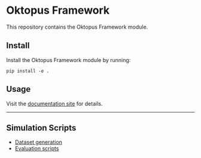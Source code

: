 # Oktopus Framework


This repository contains the Oktopus Framework module.

## Install

Install the Oktopus Framework module by running:

    pip install -e .

## Usage

Visit the [documentation site](https://oktopus-multicast.github.io/oktopus_site/docs/overview) for details.

---

## Simulation Scripts

* [Dataset generation](https://github.com/oktopus-multicast/oktopus_dataset-gen)
* [Evaluation scripts](https://github.com/oktopus-multicast/oktopus_eval-scripts)